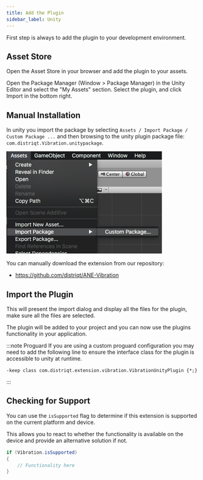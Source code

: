 ```yaml
---
title: Add the Plugin
sidebar_label: Unity
---
```


First step is always to add the plugin to your development environment. 


## Asset Store

Open the Asset Store in your browser and add the plugin to your assets.

Open the Package Manager (Window > Package Manager) in the Unity Editor and select the "My Assets" section. Select the plugin, and click Import in the bottom right.


## Manual Installation

In unity you import the package by selecting `Assets / Import Package / Custom Package ...` and then browsing to the unity plugin package file: `com.distriqt.Vibration.unitypackage`.

![](images/unity-import-package.png)

You can manually download the extension from our repository:

- https://github.com/distriqt/ANE-Vibration



## Import the Plugin


This will present the import dialog and display all the files for the plugin, make sure all the files are selected.

The plugin will be added to your project and you can now use the plugins functionality in your application.


:::note Proguard
If you are using a custom proguard configuration you may need to add the following line to ensure the interface class for the plugin is accessible to unity at runtime.

```
-keep class com.distriqt.extension.vibration.VibrationUnityPlugin {*;}
```
:::



## Checking for Support

You can use the `isSupported` flag to determine if this extension is supported on the current platform and device.

This allows you to react to whether the functionality is available on the device and provide an alternative solution if not.


```csharp
if (Vibration.isSupported)
{
	// Functionality here
}
```





